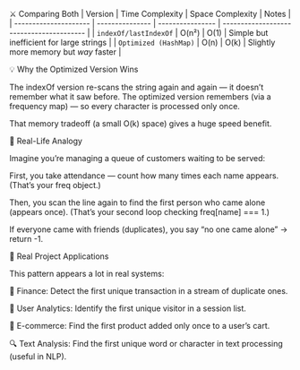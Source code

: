 ⚔️ Comparing Both
| Version                | Time Complexity | Space Complexity | Notes                                    |
| ---------------------  | --------------- | ---------------- | ---------------------------------------- |
| `indexOf/lastIndexOf`  | O(n²)           | O(1)             | Simple but inefficient for large strings |
| `Optimized (HashMap)`  | O(n)            | O(k)             | Slightly more memory but *way* faster    |

💡 Why the Optimized Version Wins

The indexOf version re-scans the string again and again — it doesn’t remember what it saw before.
The optimized version remembers (via a frequency map) — so every character is processed only once.

That memory tradeoff (a small O(k) space) gives a huge speed benefit.

🧠 Real-Life Analogy

Imagine you’re managing a queue of customers waiting to be served:

First, you take attendance — count how many times each name appears.
(That’s your freq object.)

Then, you scan the line again to find the first person who came alone (appears once).
(That’s your second loop checking freq[name] === 1.)

If everyone came with friends (duplicates), you say “no one came alone” → return -1.

💼 Real Project Applications

This pattern appears a lot in real systems:

🧾 Finance: Detect the first unique transaction in a stream of duplicate ones.

🧍 User Analytics: Identify the first unique visitor in a session list.

🛒 E-commerce: Find the first product added only once to a user’s cart.

🔍 Text Analysis: Find the first unique word or character in text processing (useful in NLP).